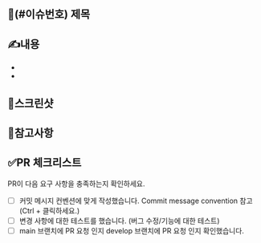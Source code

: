 ## 🌟(#이슈번호) 제목


## ✍️내용
-
- 

## 📸스크린샷


## 🎈참고사항

## ✅PR 체크리스트
PR이 다음 요구 사항을 충족하는지 확인하세요.

- [ ] 커밋 메시지 컨벤션에 맞게 작성했습니다.  Commit message convention 참고  (Ctrl + 클릭하세요.) 
- [ ] 변경 사항에 대한 테스트를 했습니다. (버그 수정/기능에 대한 테스트)
- [ ] main 브랜치에 PR 요청 인지 develop 브랜치에 PR 요청 인지 확인했습니다.